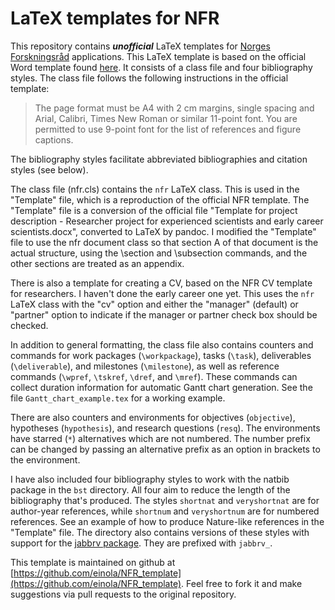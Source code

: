 # LaTeX templates for NFR

This repository contains **_unofficial_** LaTeX templates for [Norges Forskningsråd](https://www.forskningsradet.no/) applications. This LaTeX template is based on the official Word template found [here](https://www.forskningsradet.no/siteassets/utlysninger/vedlegg-utlysninger/template-for-project-description-researcher-project-for-experienced-scientists-and-early-career-scientists.docx). It consists of a class file and four bibliography styles. The class file follows the following instructions in the official template:
> The page format must be A4 with 2 cm margins, single spacing and Arial, Calibri, Times New Roman or similar 11-point font. You are permitted to use 9-point font for the list of references and figure captions.
> 
The bibliography styles facilitate abbreviated bibliographies and citation styles (see below).

The class file (nfr.cls) contains the `nfr` LaTeX class. This is used in the "Template" file, which is a reproduction of the official NFR template. The "Template" file is a conversion of the official file "Template for project description - Researcher project for experienced scientists and early career scientists.docx", converted to LaTeX by pandoc. I modified the "Template" file to use the nfr document class so that section A of that document is the actual structure, using the \section and \subsection commands, and the other sections are treated as an appendix.

There is also a template for creating a CV, based on the NFR CV template for researchers. I haven't done the early career one yet. This uses the `nfr` LaTeX class with the "cv" option and either the "manager" (default) or "partner" option to indicate if the manager or partner check box should be checked.

In addition to general formatting, the class file also contains counters and commands for work packages (`\workpackage`), tasks (`\task`), deliverables (`\deliverable`), and milestones (`\milestone`), as well as reference commands (`\wpref`, `\tskref`, `\dref`, and `\mref`). These commands can collect duration information for automatic Gantt chart generation. See the file `Gantt_chart_example.tex` for a working example.

There are also counters and environments for objectives (`objective`), hypotheses (`hypothesis`), and research questions (`resq`). The environments have starred (`*`) alternatives which are not numbered. The number prefix can be changed by passing an alternative prefix as an option in brackets to the environment.

I have also included four bibliography styles to work with the natbib package in the `bst` directory. All four aim to reduce the length of the bibliography that's produced. The styles `shortnat` and `veryshortnat` are for author-year references, while `shortnum` and `veryshortnum` are for numbered references. See an example of how to produce Nature-like references in the "Template" file. The directory also contains versions of these styles with support for the [jabbrv package](https://github.com/compholio/jabbrv). They are prefixed with `jabbrv_`.

This template is maintained on github at [https://github.com/einola/NFR_template](https://github.com/einola/NFR_template). Feel free to fork it and make suggestions via pull requests to the original repository.

